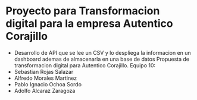 # Proyecto para Transformacion digital para la empresa Autentico Corajillo
- Desarrollo de API que se lee un CSV y lo despliega la informacion en un dashboard ademas de almacenarla en una base de datos
Propuesta de transformacion digital para Autentico Corajillo.
Equipo 10:
- Sebastian Rojas Salazar
- Alfredo Morales Martinez
- Pablo Ignacio Ochoa Sordo
- Adolfo Alcaraz Zaragoza
